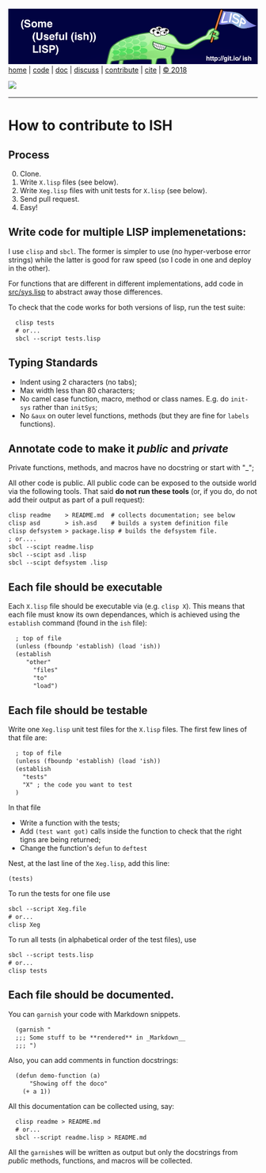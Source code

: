 [![](https://raw.githubusercontent.com/timm/ish/master/etc/img/banner.png)](https://github.com/timm/ish/blob/master/README.md)[home](http://git.io/ish)
| [code](https://github.com/timm/ish/tree/master/src)
| [doc](https://github.com/timm/ish/blob/master/src/README.md)
| [discuss](https://github.com/timm/ish/issues)
| [contribute](https://github.com/timm/ish/blob/master/CONTRIB.md)
| [cite](https://github.com/timm/ish/blob/master/CITATION.md)
| [&copy; 2018](https://github.com/timm/ish/blob/master/LICENSE.md)


[![](https://zenodo.org/badge/doi/10.5281/zenodo.1172230.svg)](https://github.com/timm/ish/blob/master/CITATION.md)


______


# How to contribute to ISH

## Process

0. Clone.
1. Write `X.lisp` files (see below).
2. Write `Xeg.lisp` files with unit tests for `X.lisp` (see below).
3. Send pull request.
4. Easy!


## Write code  for multiple LISP implemenetations:

I use `clisp` and `sbcl`. The former is simpler to use (no hyper-verbose error strings)
while the latter is good for raw speed (so I code in one and deploy in the other). 

For functions that are different in different implementations,
add code in [src/sys.lisp](src/sys.lisp) to abstract away those differences. 

To
check that the code works for both versions of lisp, run the test suite:

      clisp tests
      # or...
      sbcl --script tests.lisp

## Typing Standards

- Indent using 2 characters (no tabs);
- Max width less than 80 characters;
- No camel case function, macro, method or class names. E.g. do `init-sys` rather than `initSys`;
- No `&aux` on outer level functions, methods (but they are fine for `labels` functions).

## Annotate code to make it  _public_ and _private_  

Private functions, methods, and macros have no docstring or start with "\_";

All other code is public. All public code can be exposed to the outside world via the following
tools. That said **do not run these tools** (or, if you do, do not add their output
as part of a pull request):

    clisp readme    > README.md  # collects documentation; see below
    clisp asd       > ish.asd    # builds a system definition file
    clisp defsystem > package.lisp # builds the defsystem file.
    ; or....
    sbcl --scipt readme.lisp
    sbcl --scipt asd .lisp
    sbcl --scipt defsystem .lisp

## Each file should be executable

Each `X.lisp` file should be executable via (e.g. `clisp X`).
This means that each file must know its own dependances, which is achieved
using  the `establish` command (found in the `ish` file):

      ; top of file
      (unless (fboundp 'establish) (load 'ish))
      (establish 
         "other" 
	       "files" 
	       "to" 
	       "load")

## Each file should be testable

Write one `Xeg.lisp` unit test files  for the  `X.lisp` files.
The first few lines of that file are:

      ; top of file
      (unless (fboundp 'establish) (load 'ish))
      (establish
        "tests"
        "X" ; the code you want to test
      )

In that file

- Write a function with the tests;
- Add `(test want got)` calls inside the function to check
that the right tigns are being returned;
- Change the function's `defun` to `deftest`

Nest, at the last line of the `Xeg.lisp`, add this line:

    (tests)

To run the tests for one file use

    sbcl --script Xeg.file
    # or...
    clisp Xeg
    
To run all tests (in alphabetical order of the test files), use

    sbcl --script tests.lisp
    # or...
    clisp tests

## Each file should be documented.

You can `garnish` your code with Markdown snippets.

      (garnish "
      ;;; Some stuff to be **rendered** in _Markdown__
      ;;; ")

Also, you can add comments in function docstrings:

      (defun demo-function (a)
          "Showing off the doco"
        (+ a 1))

All this documentation can be collected using, say:

      clisp readme > README.md
      # or...
      sbcl --script readme.lisp > README.md

All the `garnish`es will be written as output
but only the docstrings from _public_ methods, functions, and macros will be collected.
